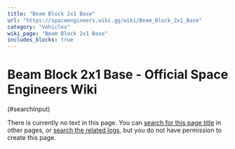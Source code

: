 ```yaml
---
title: "Beam Block 2x1 Base"
url: "https://spaceengineers.wiki.gg/wiki/Beam_Block_2x1_Base"
category: "Vehicles"
wiki_page: "Beam Block 2x1 Base"
includes_blocks: true
---
```


# Beam Block 2x1 Base - Official Space Engineers Wiki

(#searchInput)

There is currently no text in this page. You can [search for this page title](https://spaceengineers.wiki.gg/wiki/Special:Search/Beam_Block_2x1_Base "Special:Search/Beam Block 2x1 Base") in other pages, or [search the related logs](https://spaceengineers.wiki.gg/wiki/Special:Log?page=Beam_Block_2x1_Base), but you do not have permission to create this page.